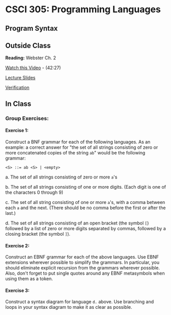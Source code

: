 # CSCI 305: Programming Languages

## Program Syntax

## Outside Class

**Reading:** Webster Ch. 2

[Watch this Video](https://youtu.be/hETZpdJcn7M) - (42:27)

[Lecture Slides](slides/Lecture04.pdf)

[Verification](verify/lecture04.html)

## In Class
### Group Exercises:
#### Exercise 1:
Construct a BNF grammar for each of the following languages. As an example: a correct answer for "the set of all strings consisting of zero or more concatenated copies of the string `ab`" would be the following grammar:

```
<S> ::= ab <S> | <empty>
```
a. The set of all strings consisting of zero or more `a`'s

b. The set of all strings consisting of one or more digits. (Each digit is one of the characters 0 through 9)

c. The set of all string consisting of one or more `a`'s, with a comma between each `a` and the next. (There should be no comma before the first or after the last.)

d. The set of all strings consisting of an open bracket (the symbol `[`) followed by a list of zero or more digits separated by commas, followed by a closing bracket (the symbol `]`).

#### Exercise 2:
Construct an EBNF grammar for each of the above languages. Use EBNF extensions wherever possible to simplify the grammars. In particular, you should eliminate explicit recursion from the grammars wherever possible. Also, don't forget to put single quotes around any EBNF metasymbols when using them as a token.

#### Exercise 3:
Construct a syntax diagram for language `d.` above. Use branching and loops in your syntax diagram to make it as clear as possible.
